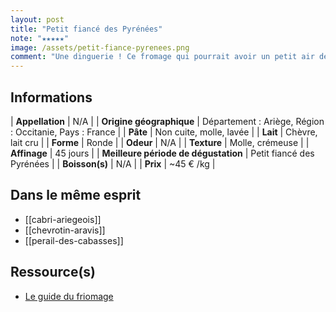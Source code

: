 ```yaml
---
layout: post
title: "Petit fiancé des Pyrénées"
note: "★★★★★"
image: /assets/petit-fiance-pyrenees.png
comment: "Une dinguerie ! Ce fromage qui pourrait avoir un petit air de reblochon, est plus puissant en bouche, offrant des saveurs caprines équilibrées parfumées de notes florales, de paille et de noisettes."
---
```


## Informations

| **Appellation** | N/A |
| **Origine géographique** | Département : Ariège, Région : Occitanie, Pays : France   |
| **Pâte** | Non cuite, molle, lavée |
| **Lait** | Chèvre, lait cru |
| **Forme** | Ronde |
| **Odeur** | N/A |
| **Texture** | Molle, crémeuse |
| **Affinage** | 45 jours |
| **Meilleure période de dégustation** | Petit fiancé des Pyrénées |
| **Boisson(s)** | N/A |
| **Prix** | ~45 € /kg |

## Dans le même esprit
* [[cabri-ariegeois]]
* [[chevrotin-aravis]]
* [[perail-des-cabasses]]

## Ressource(s)
* [Le guide du friomage](https://www.leguidedufromage.com/le-petit-fiance-des-pyrenees-io590.html)